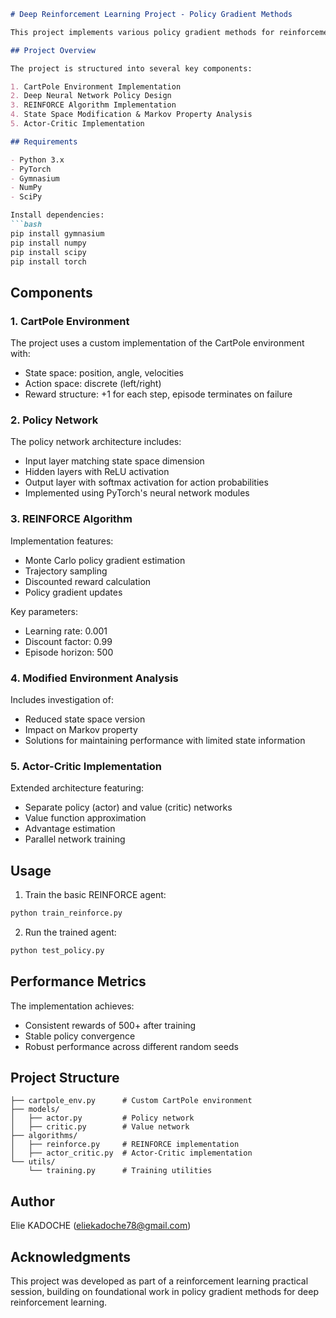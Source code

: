```markdown
# Deep Reinforcement Learning Project - Policy Gradient Methods

This project implements various policy gradient methods for reinforcement learning, focusing on the CartPole environment. The project explores different approaches to training agents using policy gradients, from basic REINFORCE to more advanced actor-critic methods.

## Project Overview

The project is structured into several key components:

1. CartPole Environment Implementation
2. Deep Neural Network Policy Design
3. REINFORCE Algorithm Implementation
4. State Space Modification & Markov Property Analysis
5. Actor-Critic Implementation

## Requirements

- Python 3.x
- PyTorch
- Gymnasium
- NumPy
- SciPy

Install dependencies:
```bash
pip install gymnasium
pip install numpy
pip install scipy
pip install torch
```

## Components

### 1. CartPole Environment

The project uses a custom implementation of the CartPole environment with:
- State space: position, angle, velocities
- Action space: discrete (left/right)
- Reward structure: +1 for each step, episode terminates on failure

### 2. Policy Network

The policy network architecture includes:
- Input layer matching state space dimension
- Hidden layers with ReLU activation
- Output layer with softmax activation for action probabilities
- Implemented using PyTorch's neural network modules

### 3. REINFORCE Algorithm

Implementation features:
- Monte Carlo policy gradient estimation
- Trajectory sampling
- Discounted reward calculation
- Policy gradient updates

Key parameters:
- Learning rate: 0.001
- Discount factor: 0.99
- Episode horizon: 500

### 4. Modified Environment Analysis

Includes investigation of:
- Reduced state space version
- Impact on Markov property
- Solutions for maintaining performance with limited state information

### 5. Actor-Critic Implementation

Extended architecture featuring:
- Separate policy (actor) and value (critic) networks
- Value function approximation
- Advantage estimation
- Parallel network training

## Usage

1. Train the basic REINFORCE agent:
```python
python train_reinforce.py
```

2. Run the trained agent:
```python
python test_policy.py
```

## Performance Metrics

The implementation achieves:
- Consistent rewards of 500+ after training
- Stable policy convergence
- Robust performance across different random seeds

## Project Structure

```
├── cartpole_env.py      # Custom CartPole environment
├── models/
│   ├── actor.py         # Policy network
│   ├── critic.py        # Value network
├── algorithms/
│   ├── reinforce.py     # REINFORCE implementation
│   ├── actor_critic.py  # Actor-Critic implementation
└── utils/
    └── training.py      # Training utilities
```

## Author

Elie KADOCHE (eliekadoche78@gmail.com)

## Acknowledgments

This project was developed as part of a reinforcement learning practical session, building on foundational work in policy gradient methods for deep reinforcement learning.
```
